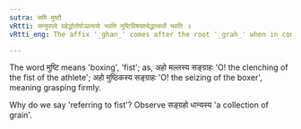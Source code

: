 ```yaml
---
sutra: समि मुष्टौ
vRtti: सम्युपपदे ग्रहेर्द्धातोर्घञ्प्रत्ययो भवति मुष्टिविषयश्चेद्धात्वर्थो भवति ॥
vRtti_eng: The affix '_ghan_' comes after the root '_grah_' when in composition with the preposition '_sam_' when the sense of the root refers to fist.

---
```

The word मुष्टि means 'boxing', 'fist'; as, अहो मल्लस्य सङ्ग्राहः 'O! the clenching of the fist of the athlete'; अहो मुष्ठिकस्य सङ्ग्राहः 'O! the seizing of the boxer', meaning grasping firmly.

Why do we say 'referring to fist'? Observe सङ्ग्रहो धान्यस्य 'a collection of grain'.